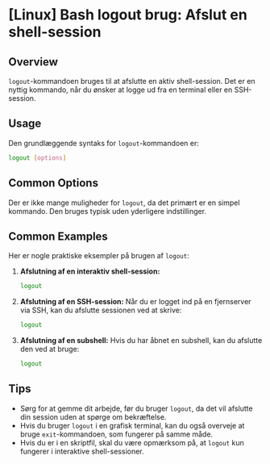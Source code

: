 # [Linux] Bash logout brug: Afslut en shell-session

## Overview
`logout`-kommandoen bruges til at afslutte en aktiv shell-session. Det er en nyttig kommando, når du ønsker at logge ud fra en terminal eller en SSH-session.

## Usage
Den grundlæggende syntaks for `logout`-kommandoen er:

```bash
logout [options]
```

## Common Options
Der er ikke mange muligheder for `logout`, da det primært er en simpel kommando. Den bruges typisk uden yderligere indstillinger. 

## Common Examples
Her er nogle praktiske eksempler på brugen af `logout`:

1. **Afslutning af en interaktiv shell-session:**
   ```bash
   logout
   ```

2. **Afslutning af en SSH-session:**
   Når du er logget ind på en fjernserver via SSH, kan du afslutte sessionen ved at skrive:
   ```bash
   logout
   ```

3. **Afslutning af en subshell:**
   Hvis du har åbnet en subshell, kan du afslutte den ved at bruge:
   ```bash
   logout
   ```

## Tips
- Sørg for at gemme dit arbejde, før du bruger `logout`, da det vil afslutte din session uden at spørge om bekræftelse.
- Hvis du bruger `logout` i en grafisk terminal, kan du også overveje at bruge `exit`-kommandoen, som fungerer på samme måde.
- Hvis du er i en skriptfil, skal du være opmærksom på, at `logout` kun fungerer i interaktive shell-sessioner.